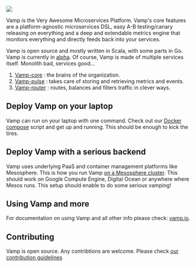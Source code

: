 ![](http://vamp.io/img/vamp_logo_blue.svg)

Vamp is the Very Awesome Microservices Platform. Vamp's core features are a platform-agnostic microservices DSL, easy A-B testing/canary releasing on everything and a deep and extendable metrics engine that monitors everything and directly feeds back into your services.

Vamp is open source and mostly written in Scala, with some
parts in Go. Vamp is currently in [alpha](http://en.wikipedia.org/wiki/Software_release_life_cycle#Alpha).
Of course, Vamp is made of multiple services itself. Monolith bad, services good...

1. [Vamp-core](https://github.com/magneticio/vamp-core) : the brains of the organization.
2. [Vamp-pulse](https://github.com/magneticio/vamp-pulse) : takes care of storing and retrieving metrics and events.
3. [Vamp-router](https://github.com/magneticio/vamp-router) : routes, balances and filters traffic in clever ways.

## Deploy Vamp on your laptop

Vamp can run on your laptop with one command. Check out our [Docker compose](https://github.com/magneticio/vamp-docker#run-vamp-with-a-mesos-and-marathon-cluster) script and get up and running. This should be enough to kick the tires.

## Deploy Vamp with a serious backend

Vamp uses underlying PaaS and container management platforms like Mesosphere. This is how you run Vamp
[on a Mesosphere cluster](https://github.com/magneticio/vamp-docker#build-the-all-in-one-vamp-container-run-it-with-an-external-mesosmarathon). This should work on Google Compute Engine, Digital Ocean or anywhere where Mesos runs. This setup should enable to do some serious vamping!

## Using Vamp and more

For documentation on using Vamp and all other info please check: [vamp.io](http://vamp.io/documentation/).

## Contributing

Vamp is open source. Any contribtions are welcome. Please check [our contribution guidelines](https://github.com/magneticio/vamp/blob/master/CONTRIBUTING.md)